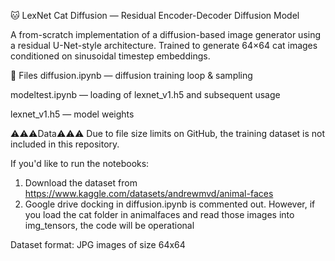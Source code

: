 🐱 LexNet Cat Diffusion — Residual Encoder-Decoder Diffusion Model

A from-scratch implementation of a diffusion-based image generator using a residual U-Net-style architecture. Trained to generate 64×64 cat images conditioned on sinusoidal timestep embeddings.


📁 Files
diffusion.ipynb — diffusion training loop & sampling

modeltest.ipynb — loading of lexnet_v1.h5 and subsequent usage

lexnet_v1.h5 — model weights

⚠️⚠️⚠️Data⚠️⚠️⚠️
Due to file size limits on GitHub, the training dataset is not included in this repository.

If you'd like to run the notebooks:

1. Download the dataset from https://www.kaggle.com/datasets/andrewmvd/animal-faces
2. Google drive docking in diffusion.ipynb is commented out. However, if you load the cat folder in animalfaces and read those images into img_tensors, the code will be operational

Dataset format: JPG images of size 64x64
